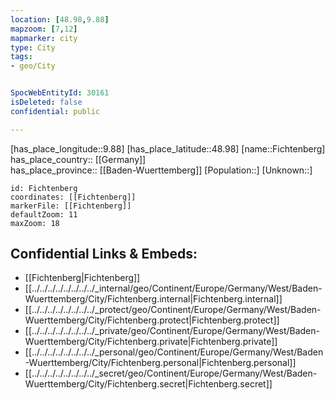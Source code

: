 ```yaml
---
location: [48.98,9.88] 
mapzoom: [7,12] 
mapmarker: city 
type: City
tags:
- geo/City


SpocWebEntityId: 30161
isDeleted: false
confidential: public

---
```

[has_place_longitude::9.88] 
[has_place_latitude::48.98] 
[name::Fichtenberg] 
has_place_country:: [[Germany]]  
has_place_province:: [[Baden-Wuerttemberg]] 
[Population::] 
[Unknown::] 


```leaflet
id: Fichtenberg
coordinates: [[Fichtenberg]] 
markerFile: [[Fichtenberg]] 
defaultZoom: 11 
maxZoom: 18
```


## Confidential Links & Embeds: 
- [[Fichtenberg|Fichtenberg]]  
- [[../../../../../../../../_internal/geo/Continent/Europe/Germany/West/Baden-Wuerttemberg/City/Fichtenberg.internal|Fichtenberg.internal]] 
- [[../../../../../../../../_protect/geo/Continent/Europe/Germany/West/Baden-Wuerttemberg/City/Fichtenberg.protect|Fichtenberg.protect]] 
- [[../../../../../../../../_private/geo/Continent/Europe/Germany/West/Baden-Wuerttemberg/City/Fichtenberg.private|Fichtenberg.private]] 
- [[../../../../../../../../_personal/geo/Continent/Europe/Germany/West/Baden-Wuerttemberg/City/Fichtenberg.personal|Fichtenberg.personal]] 
- [[../../../../../../../../_secret/geo/Continent/Europe/Germany/West/Baden-Wuerttemberg/City/Fichtenberg.secret|Fichtenberg.secret]] 
